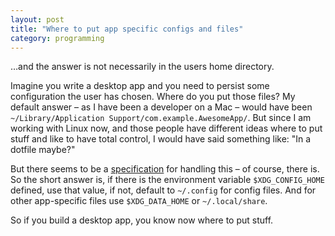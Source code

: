 ```yaml
---
layout: post
title: "Where to put app specific configs and files"
category: programming
---
```


…and the answer is not necessarily in the users home directory.

Imagine you write a desktop app and you need to persist some configuration the user has chosen.
Where do you put those files? My default answer – as I have been a developer on a Mac – would
have been `~/Library/Application Support/com.example.AwesomeApp/`. But since I am working with
Linux now, and those people have different ideas where to put stuff and like to have total control,
I would have said something like: "In a dotfile maybe?"

But there seems to be a [specification][spec] for handling this – of course, there is. So the short
answer is, if there is the environment variable `$XDG_CONFIG_HOME` defined, use that value, if not,
default to `~/.config` for config files. And for other app-specific files use `$XDG_DATA_HOME` or
`~/.local/share`.

So if you build a desktop app, you know now where to put stuff.

[spec]: https://specifications.freedesktop.org/basedir-spec/basedir-spec-latest.html
